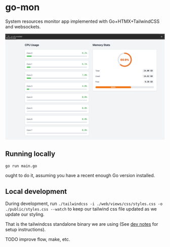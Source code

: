 # go-mon

System resources monitor app implemented with Go+HTMX+TailwindCSS and websockets.

![Screenshot](./demo/screenshot.png)

## Running locally

```
go run main.go
```

ought to do it, assuming you have a recent enough Go version installed.

## Local development

During development, run `./tailwindcss -i ./web/views/css/styles.css -o ./public/styles.css --watch` to keep our tailwind css file updated as we update our styling.

That is the tailwindcss standalone binary we are using (See [dev notes](./dev_notes.md) for setup instructions).

TODO improve flow, make, etc.
